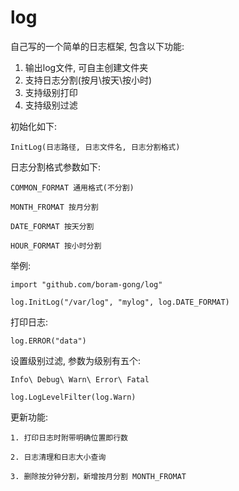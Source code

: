 # log
自己写的一个简单的日志框架, 包含以下功能:
1. 输出log文件, 可自主创建文件夹
2. 支持日志分割(按月\按天\按小时)
3. 支持级别打印
4. 支持级别过滤

初始化如下:

`InitLog(日志路径, 日志文件名, 日志分割格式)`

日志分割格式参数如下:

 `COMMON_FORMAT 通用格式(不分割)`
 
 `MONTH_FROMAT 按月分割`
 
 `DATE_FORMAT 按天分割`
 
 `HOUR_FORMAT 按小时分割`
 
 
 举例:
 
 `import "github.com/boram-gong/log"`
 
 `log.InitLog("/var/log", "mylog", log.DATE_FORMAT)`
 
 打印日志:
 
 `log.ERROR("data")`
 
 设置级别过滤, 参数为级别有五个:
 
 `Info\ Debug\ Warn\ Error\ Fatal`
 
 `log.LogLevelFilter(log.Warn)`
 

更新功能:

    1. 打印日志时附带明确位置即行数
    
    2. 日志清理和日志大小查询
    
    3. 删除按分钟分割，新增按月分割 MONTH_FROMAT




